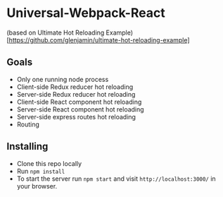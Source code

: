# Universal-Webpack-React
(based on Ultimate Hot Reloading Example) [https://github.com/glenjamin/ultimate-hot-reloading-example]

## Goals

  * Only one running node process
  * Client-side Redux reducer hot reloading
  * Server-side Redux reducer hot reloading
  * Client-side React component hot reloading
  * Server-side React component hot reloading
  * Server-side express routes hot reloading
  * Routing

## Installing

  * Clone this repo locally 
  * Run `npm install`
  * To start the server run `npm start` and visit `http://localhost:3000/` in your browser.
